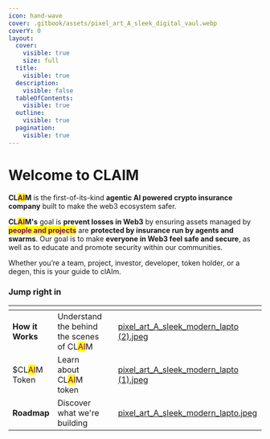 ```yaml
---
icon: hand-wave
cover: .gitbook/assets/pixel_art_A_sleek_digital_vaul.webp
coverY: 0
layout:
  cover:
    visible: true
    size: full
  title:
    visible: true
  description:
    visible: false
  tableOfContents:
    visible: true
  outline:
    visible: true
  pagination:
    visible: true
---
```


# Welcome to CLAIM

**CL**<mark style="color:purple;">**AI**</mark>**M** is the first-of-its-kind **agentic AI powered crypto insurance company** built to make the web3 ecosystem safer.

**CL**<mark style="color:purple;">**AI**</mark>**M's** goal is **prevent losses in Web3** by ensuring assets managed by <mark style="color:purple;">**people and projects**</mark> are **protected by insurance run by agents and swarms**. Our goal is to make **everyone in Web3 feel safe and secure**, as well as to educate and promote security within our communities.

Whether you’re a team, project, investor, developer, token holder, or a degen, this is your guide to clAIm.

### Jump right in

<table data-view="cards"><thead><tr><th></th><th></th><th data-type="content-ref"></th><th data-hidden data-card-cover data-type="files"></th><th data-hidden></th><th data-hidden data-card-target data-type="content-ref"></th></tr></thead><tbody><tr><td><strong>How it Works</strong></td><td>Understand the behind the scenes of CL<mark style="color:purple;">AI</mark>M</td><td></td><td><a href=".gitbook/assets/pixel_art_A_sleek_modern_lapto (2).jpeg">pixel_art_A_sleek_modern_lapto (2).jpeg</a></td><td></td><td><a href="main/quickstart.md">quickstart.md</a></td></tr><tr><td>$CL<mark style="color:purple;">AI</mark>M Token</td><td>Learn about CL<mark style="color:purple;">AI</mark>M token</td><td></td><td><a href=".gitbook/assets/pixel_art_A_sleek_modern_lapto (1).jpeg">pixel_art_A_sleek_modern_lapto (1).jpeg</a></td><td></td><td><a href="main/publish-your-docs.md">publish-your-docs.md</a></td></tr><tr><td><strong>Roadmap</strong></td><td>Discover what we're building</td><td></td><td><a href=".gitbook/assets/pixel_art_A_sleek_modern_lapto.jpeg">pixel_art_A_sleek_modern_lapto.jpeg</a></td><td></td><td><a href="main/roadmap.md">roadmap.md</a></td></tr></tbody></table>
